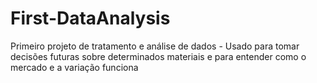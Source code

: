 # First-DataAnalysis
Primeiro projeto de tratamento e análise de dados - Usado para tomar decisões futuras sobre determinados materiais e para entender como o mercado e a variação funciona
